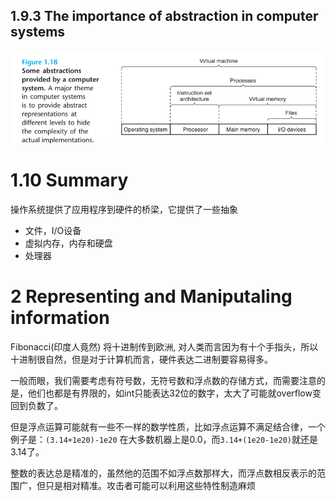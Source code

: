 ## 1.9.3 The importance of abstraction in computer systems

![](./abstractions_computer_system.PNG)

# 1.10 Summary

操作系统提供了应用程序到硬件的桥梁，它提供了一些抽象
- 文件，I/O设备
- 虚拟内存，内存和硬盘
- 处理器

# 2 Representing and Maniputaling information

Fibonacci(印度人竟然) 将十进制传到欧洲, 对人类而言因为有十个手指头，所以十进制很自然，但是对于计算机而言，硬件表达二进制要容易得多。

一般而眼，我们需要考虑有符号数，无符号数和浮点数的存储方式，而需要注意的是，他们也都是有界限的，如int只能表达32位的数字，太大了可能就overflow变回到负数了。

但是浮点运算可能就有一些不一样的数学性质，比如浮点运算不满足结合律，一个例子是：`(3.14+1e20)-1e20` 在大多数机器上是0.0，而`3.14+(1e20-1e20)`就还是3.14了。

整数的表达总是精准的，虽然他的范围不如浮点数那样大，而浮点数相反表示的范围广，但只是相对精准。攻击者可能可以利用这些特性制造麻烦




